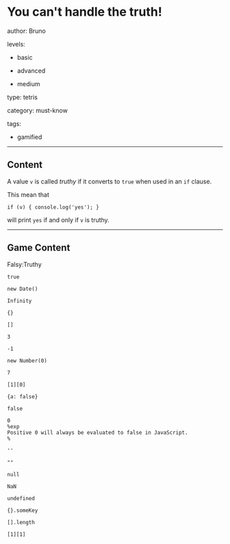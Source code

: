 # You can't handle the truth!
author: Bruno

levels:

  - basic

  - advanced

  - medium

type: tetris

category: must-know

tags:

  - gamified

---
## Content

A value `v` is called *truthy* if it converts to `true` when used in an `if` clause. 

This mean that 
```
if (v) { console.log('yes'); }
``` 
will print `yes` if and only if `v` is truthy.

---
## Game Content

Falsy:Truthy
```true
true
```
```true
new Date()
```
```true
Infinity
```
```true
{}
```
```true
[]
```
```true
3
```
```true
-1
```
```true
new Number(0)
```
```true
7
```
```true
[1][0]
```
```true
{a: false}
```
```false
false
```
```false
0
%exp
Positive 0 will always be evaluated to false in JavaScript.
%

''
```
```false
""
```
```false
null
```
```false
NaN
```
```false
undefined
```
```false
{}.someKey
```
```false
[].length
```
```false
[1][1]
```
